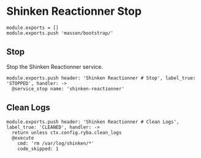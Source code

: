 
# Shinken Reactionner Stop

    module.exports = []
    module.exports.push 'masson/bootstrap/'

## Stop

Stop the Shinken Reactionner service.

    module.exports.push header: 'Shinken Reactionner # Stop', label_true: 'STOPPED', handler: ->
      @service_stop name: 'shinken-reactionner'

## Clean Logs

    module.exports.push header: 'Shinken Reactionner # Clean Logs', label_true: 'CLEANED', handler: ->
      return unless ctx.config.ryba.clean_logs
      @execute
        cmd: 'rm /var/log/shinken/*'
        code_skipped: 1
